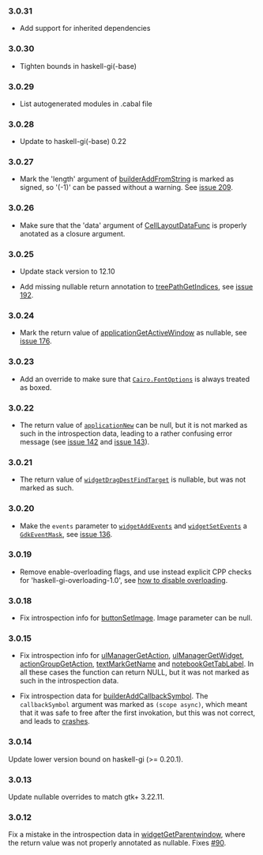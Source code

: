 ### 3.0.31

+ Add support for inherited dependencies

### 3.0.30

+ Tighten bounds in haskell-gi(-base)

### 3.0.29

+ List autogenerated modules in .cabal file

### 3.0.28

+ Update to haskell-gi(-base) 0.22

### 3.0.27

+ Mark the 'length' argument of [builderAddFromString](https://hackage.haskell.org/package/gi-gtk-3.0.27/docs/GI-Gtk-Objects-Builder.html#v:builderAddFromString) is marked as signed, so '(-1)' can be passed without a warning. See [issue 209](https://github.com/haskell-gi/haskell-gi/issues/209).

### 3.0.26

+ Make sure that the 'data' argument of [CellLayoutDataFunc](https://hackage.haskell.org/package/gi-gtk/docs/GI-Gtk-Callbacks.html#t:CellLayoutDataFunc) is properly anotated as a closure argument.

### 3.0.25

+ Update stack version to 12.10

+ Add missing nullable return annotation to [treePathGetIndices](https://hackage.haskell.org/package/gi-gtk/docs/GI-Gtk-Structs-TreePath.html#v:treePathGetIndices), see [issue 192](https://github.com/haskell-gi/haskell-gi/issues/192).

### 3.0.24

+ Mark the return value of [applicationGetActiveWindow](https://hackage.haskell.org/package/gi-gtk-3.0.24/docs/GI-Gtk-Objects-Application.html#v:applicationGetActiveWindow) as nullable, see [issue 176](https://github.com/haskell-gi/haskell-gi/issues/176).

### 3.0.23

+ Add an override to make sure that [`Cairo.FontOptions`](https://hackage.haskell.org/package/gi-cairo/docs/GI-Cairo-Structs-FontOptions.html) is always treated as boxed.

### 3.0.22

+ The return value of [`applicationNew`](https://hackage.haskell.org/package/gi-gtk/docs/GI-Gtk-Objects-Application.html#v:applicationNew) can be null, but it is not marked as such in the introspection data, leading to a rather confusing error message (see [issue 142](https://github.com/haskell-gi/haskell-gi/issues/142) and [issue 143](https://github.com/haskell-gi/haskell-gi/issues/143)).

### 3.0.21

+ The return value of [`widgetDragDestFindTarget`](https://hackage.haskell.org/package/gi-gtk/docs/GI-Gtk-Objects-Widget.html#v:widgetDragDestFindTarget) is nullable, but was not marked as such.

### 3.0.20

+ Make the `events` parameter to [`widgetAddEvents`](https://hackage.haskell.org/package/gi-gtk/docs/GI-Gtk-Objects-Widget.html#v:widgetAddEvents) and [`widgetSetEvents`](https://hackage.haskell.org/package/gi-gtk/docs/GI-Gtk-Objects-Widget.html#v:widgetSetEvents) a [`GdkEventMask`](https://hackage.haskell.org/package/gi-gdk/docs/GI-Gdk-Flags.html#t:EventMask), see [issue 136](https://github.com/haskell-gi/haskell-gi/issues/136).

### 3.0.19

+ Remove enable-overloading flags, and use instead explicit CPP checks for 'haskell-gi-overloading-1.0', see [how to disable overloading](https://github.com/haskell-gi/haskell-gi/wiki/Overloading\#disabling-overloading).

### 3.0.18

+ Fix introspection info for [buttonSetImage](https://hackage.haskell.org/package/gi-gtk/docs/GI-Gtk-Objects-Button.html#v:buttonSetImage). Image parameter can be null.

### 3.0.15

+ Fix introspection info for [uIManagerGetAction](https://hackage.haskell.org/package/gi-gtk/docs/GI-Gtk-Objects-UIManager.html#v:uIManagerGetAction), [uIManagerGetWidget](https://hackage.haskell.org/package/gi-gtk/docs/GI-Gtk-Objects-UIManager.html#v:uIManagerGetWidget), [actionGroupGetAction](https://hackage.haskell.org/package/gi-gtk/docs/GI-Gtk-Objects-ActionGroup.html#v:actionGroupGetAction), [textMarkGetName](https://hackage.haskell.org/package/gi-gtk/docs/GI-Gtk-Objects-TextMark.html#v:textMarkGetName) and [notebookGetTabLabel](https://hackage.haskell.org/package/gi-gtk/docs/GI-Gtk-Objects-Notebook.html#v:notebookGetTabLabel). In all these cases the function can return NULL, but it was not marked as such in the introspection data.

+ Fix introspection data for [builderAddCallbackSymbol](https://hackage.haskell.org/package/gi-gtk/docs/GI-Gtk-Objects-Builder.html#v:builderAddCallbackSymbol). The `callbackSymbol` argument was marked as `(scope async)`, which meant that it was safe to free after the first invokation, but this was not correct, and leads to [crashes](https://github.com/haskell-gi/haskell-gi/issues/104).

### 3.0.14

Update lower version bound on haskell-gi (>= 0.20.1).

### 3.0.13

Update nullable overrides to match gtk+ 3.22.11.

### 3.0.12

Fix a mistake in the introspection data in [widgetGetParentwindow](https://hackage.haskell.org/package/gi-gtk/docs/GI-Gtk-Objects-Widget.html#v:widgetGetParentWindow), where the return value was not properly annotated as nullable. Fixes [#90](https://github.com/haskell-gi/haskell-gi/issues/90).
